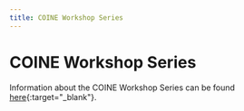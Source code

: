 ```yaml
---
title: COINE Workshop Series
---
```


# COINE Workshop Series

Information about the COINE Workshop Series can be found [here](http://www.pcs.usp.br/~coin/){:target="_blank"}.
